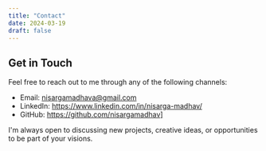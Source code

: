 ```yaml
---
title: "Contact"
date: 2024-03-19
draft: false
---
```


## Get in Touch

Feel free to reach out to me through any of the following channels:

- Email: nisargamadhava@gmail.com
- LinkedIn: https://www.linkedin.com/in/nisarga-madhav/
- GitHub: https://github.com/nisargamadhav]


I'm always open to discussing new projects, creative ideas, or opportunities to be part of your visions. 